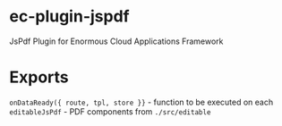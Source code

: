 # ec-plugin-jspdf
JsPdf Plugin for Enormous Cloud Applications Framework

Exports
===
`onDataReady({ route, tpl, store }}` - function to be executed on each
`editableJsPdf` - PDF components from `./src/editable`
